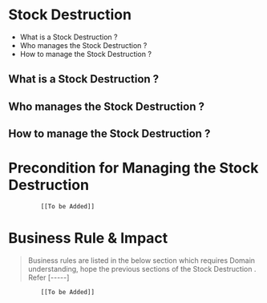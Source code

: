 # Stock Destruction 

* What is a Stock Destruction  ?
* Who manages the Stock Destruction  ?
* How to manage the Stock Destruction  ? 

## What is a Stock Destruction  ?
## Who manages the Stock Destruction  ?
## How to manage the Stock Destruction  ? 

# Precondition for Managing the Stock Destruction  




             [[To be Added]]
 




# Business Rule & Impact 

> Business rules are listed in the below section which requires Domain understanding, hope the previous sections of the Stock Destruction  . Refer [-----]


             [[To be Added]]
 


